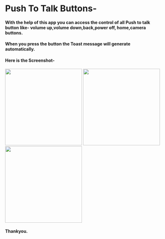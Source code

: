 # Push To Talk Buttons-

#### With the help of this app you can access the control of all Push to talk button like- volume up,volume down,back,power off, home,camera buttons.
#### When you press the button the Toast message will generate automatically.

  #### Here is the Screenshot-
  <img src="https://user-images.githubusercontent.com/29863779/27833713-92a63d9e-60f1-11e7-87ea-004554ff48c3.jpg" width="250"> 
  <img src="https://user-images.githubusercontent.com/29863779/27833714-92aa8782-60f1-11e7-8120-6d995ca59e61.jpg" width="250"> 

 <img src="https://user-images.githubusercontent.com/29863779/27833715-92b3da3a-60f1-11e7-9ae8-7f0b2bd4d25c.jpg" width="250"> 

#### Thankyou.
